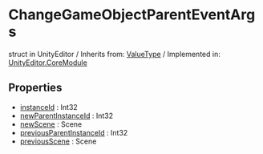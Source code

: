 # ChangeGameObjectParentEventArgs
struct in UnityEditor
 / Inherits from: <a href="https://docs.unity3d.com/6000.2/Documentation/ScriptReference/ValueType.html">ValueType</a> / Implemented in: <a href="https://docs.unity3d.com/6000.2/Documentation/ScriptReference/UnityEditor.CoreModule.html">UnityEditor.CoreModule</a>

## Properties
- <a href="https://docs.unity3d.com/6000.2/Documentation/ScriptReference/ChangeGameObjectParentEventArgs-instanceId.html">instanceId</a> : Int32
- <a href="https://docs.unity3d.com/6000.2/Documentation/ScriptReference/ChangeGameObjectParentEventArgs-newParentInstanceId.html">newParentInstanceId</a> : Int32
- <a href="https://docs.unity3d.com/6000.2/Documentation/ScriptReference/ChangeGameObjectParentEventArgs-newScene.html">newScene</a> : Scene
- <a href="https://docs.unity3d.com/6000.2/Documentation/ScriptReference/ChangeGameObjectParentEventArgs-previousParentInstanceId.html">previousParentInstanceId</a> : Int32
- <a href="https://docs.unity3d.com/6000.2/Documentation/ScriptReference/ChangeGameObjectParentEventArgs-previousScene.html">previousScene</a> : Scene
